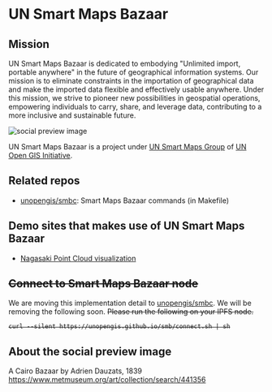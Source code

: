 # UN Smart Maps Bazaar
## Mission
UN Smart Maps Bazaar is dedicated to embodying "Unlimited import, portable anywhere" in the future of geographical information systems. Our mission is to eliminate constraints in the importation of geographical data and make the imported data flexible and effectively usable anywhere. Under this mission, we strive to pioneer new possibilities in geospatial operations, empowering individuals to carry, share, and leverage data, contributing to a more inclusive and sustainable future.

![social preview image](https://repository-images.githubusercontent.com/616972972/6928090c-d2ba-4cc7-8f23-6628d699263a)

UN Smart Maps Bazaar is a project under [UN Smart Maps Group](https://unopengis.github.io/smartmaps) of [UN Open GIS Initiative](http://unopengis.org).

## Related repos
- [unopengis/smbc](https://github.com/unopengis/smbc): Smart Maps Bazaar commands (in Makefile)

## Demo sites that makes use of UN Smart Maps Bazaar
- [Nagasaki Point Cloud visualization](https://observablehq.com/@hfu/nagasaki-point-cloud-visualization)

## <strike>Connect to Smart Maps Bazaar node</strike>
We are moving this implementation detail to [unopengis/smbc](https://github.com/unopengis/smbc). We will be removing the following soon. 
<strike>
Please run the following on your IPFS node. 
```
curl --silent https://unopengis.github.io/smb/connect.sh | sh
```
</strike>

## About the social preview image
A Cairo Bazaar by Adrien Dauzats, 1839
https://www.metmuseum.org/art/collection/search/441356

